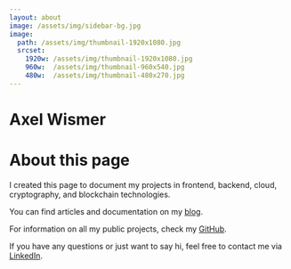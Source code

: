```yaml
---
layout: about
image: /assets/img/sidebar-bg.jpg
image: 
  path: /assets/img/thumbnail-1920x1080.jpg
  srcset:
    1920w: /assets/img/thumbnail-1920x1080.jpg
    960w:  /assets/img/thumbnail-960x540.jpg
    480w:  /assets/img/thumbnail-480x270.jpg
---
```


# Axel Wismer

<!--author-->

# About this page

I created this page to document my projects in frontend, backend, cloud, cryptography, and blockchain technologies.

You can find articles and documentation on my [blog]({{site.baseurl}}/).

For information on all my public projects, check my [GitHub](https://github.com/axelwismer).

If you have any questions or just want to say hi, feel free to contact me via [LinkedIn](https://www.linkedin.com/in/axel-wismer/).
